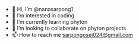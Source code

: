- 👋 Hi, I’m @nanasarpong1
- 👀 I’m interested in coding
- 🌱 I’m currently learning phyton
- 💞️ I’m looking to collaborate on phyton projects
- 📫 How to reach me sarpongosei024@gmail.com

<!---
nanasarpong1/nanasarpong1 is a ✨ special ✨ repository because its `README.md` (this file) appears on your GitHub profile.
You can click the Preview link to take a look at your changes.
--->
